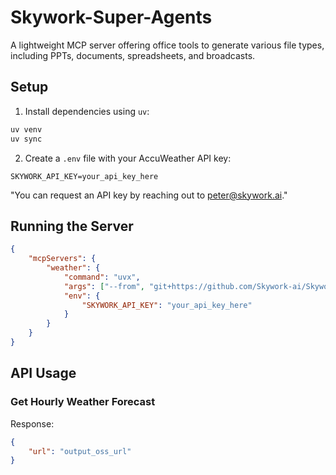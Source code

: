 # Skywork-Super-Agents

A lightweight MCP server offering office tools to generate various file types, including PPTs, documents, spreadsheets, and broadcasts.

## Setup

1. Install dependencies using `uv`:
```bash
uv venv
uv sync
```

2. Create a `.env` file with your AccuWeather API key:
```
SKYWORK_API_KEY=your_api_key_here
```

"You can request an API key by reaching out to peter@skywork.ai."

## Running the Server

```json
{
    "mcpServers": {
        "weather": {
            "command": "uvx",
            "args": ["--from", "git+https://github.com/Skywork-ai/Skywork-Super-Agents.git", "office-tool"],
            "env": {
                "SKYWORK_API_KEY": "your_api_key_here"
            }
        }
    }
}
```

## API Usage

### Get Hourly Weather Forecast

Response:
```json
{
    "url": "output_oss_url"
}
```

